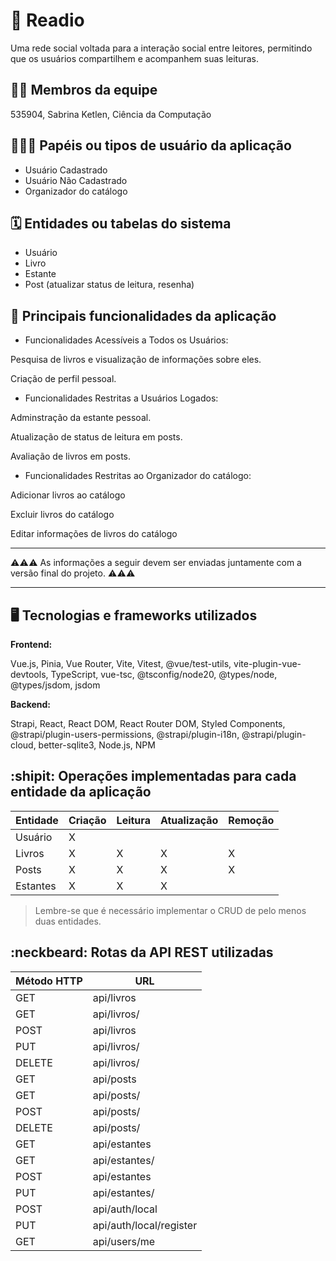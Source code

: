 # :checkered_flag: Readio

Uma rede social voltada para a interação social entre leitores, permitindo que os usuários compartilhem e acompanhem suas leituras. 

## :technologist: Membros da equipe

535904, Sabrina Ketlen, Ciência da Computação

## :people_holding_hands: Papéis ou tipos de usuário da aplicação

- Usuário Cadastrado
- Usuário Não Cadastrado
- Organizador do catálogo

## :spiral_calendar: Entidades ou tabelas do sistema

- Usuário
- Livro
- Estante
- Post (atualizar status de leitura, resenha)

## :triangular_flag_on_post:	 Principais funcionalidades da aplicação

- Funcionalidades Acessíveis a Todos os Usuários:

Pesquisa de livros e visualização de informações sobre eles.

Criação de perfil pessoal.

- Funcionalidades Restritas a Usuários Logados:

Adminstração da estante pessoal.

Atualização de status de leitura em posts.

Avaliação de livros em posts.

- Funcionalidades Restritas ao Organizador do catálogo:

Adicionar livros ao catálogo

Excluir livros do catálogo

Editar informações de livros do catálogo

----

:warning::warning::warning: As informações a seguir devem ser enviadas juntamente com a versão final do projeto. :warning::warning::warning:


----

## :desktop_computer: Tecnologias e frameworks utilizados

**Frontend:**

Vue.js, Pinia, Vue Router, Vite, Vitest, @vue/test-utils, vite-plugin-vue-devtools, TypeScript, vue-tsc, @tsconfig/node20, @types/node, @types/jsdom, jsdom 

**Backend:**

Strapi, React, React DOM, React Router DOM, Styled Components, @strapi/plugin-users-permissions, @strapi/plugin-i18n, @strapi/plugin-cloud, better-sqlite3, Node.js, NPM

## :shipit: Operações implementadas para cada entidade da aplicação


| Entidade| Criação | Leitura | Atualização | Remoção |
| --- | --- | --- | --- | --- |
| Usuário | X |   |   |   |
| Livros | X | X |  X  |  X  |
| Posts | X | X | X | X |
| Estantes | X | X | X |  |

> Lembre-se que é necessário implementar o CRUD de pelo menos duas entidades.

## :neckbeard: Rotas da API REST utilizadas

| Método HTTP | URL |
| --- | --- |
| GET | api/livros|
| GET | api/livros/|
| POST | api/livros |
| PUT | api/livros/ |
| DELETE | api/livros/ |
| GET | api/posts |
| GET | api/posts/ |
| POST | api/posts/ |
| DELETE | api/posts/ |
| GET | api/estantes |
| GET | api/estantes/ |
| POST | api/estantes |
| PUT | api/estantes/ |
| POST | api/auth/local|
| PUT | api/auth/local/register |
| GET | api/users/me |





